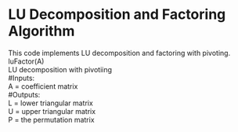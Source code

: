 # LU Decomposition and Factoring Algorithm  
This code implements LU decomposition and factoring with pivoting.  
luFactor(A)  
LU decomposition with pivotiing  
#Inputs:  
A = coefficient matrix  
#Outputs:  
L = lower triangular matrix  
U = upper triangular matrix  
P = the permutation matrix  
